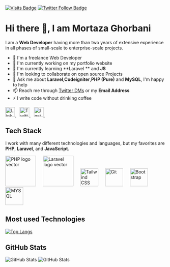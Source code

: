 [![Visits Badge](https://badges.pufler.dev/visits/hassibmoddasser/hassibmoddasser?color=2D9CDB&style=for-the-badge)](https://github.com/GhorbaniMorteza)
[![Twitter Follow Badge](https://img.shields.io/twitter/follow/hassibmoddasser?color=2D9CDB&logo=twitter&style=for-the-badge)](https://twitter.com/M_Ghorbani_)
# Hi there 👋, I am Mortaza Ghorbani 

I am a **Web Developer**  having more than two years of extensive experience in all phases of small-scale to enterprise-scale projects.


- 🏢  I'm a freelance Web Developer 
- 🔭 I'm currently working on my portfolio website
- 🌱 I'm currently learning **Laravel ** and **JS**
- 👯 I'm looking to collaborate on open source Projects
- 💬 Ask me about **Laravel**,**Codeigniter**,**PHP (Pure)** and **MySQL**, I'm happy to help
- 📫 Reach me through [Twitter DMs](https://twitter.com/hassibmoddasser) or my **Email Address**
- ⚡ I write code without drinking coffee


<a href="https://www.linkedin.com/in/mortaza-ghorbani-bab761143">
  <img src="https://cdn.worldvectorlogo.com/logos/linkedin-icon-2.svg" title="LinkedIn" alt="Linkedin Account" width="30" />
</a> &ensp;
<a href="https://twitter.com/M_Ghorbani_">
  <img src="https://cdn.worldvectorlogo.com/logos/twitter-3.svg" title="Twitter" alt="Twitter Account" width="30" />
</a> &ensp;
<a href="https://www.instagram.com/mrtz.gh">
  <img src="https://cdn.worldvectorlogo.com/logos/instagram-5.svg" title="Instagram" alt="Instagram Account" width="30" />
</a> &ensp;

<br>

## Tech Stack
 
I work with many different technologies and languages, but my favorites are **PHP**, **Laravel**, and **JavaScript**.


<img  src="https://cdn.worldvectorlogo.com/logos/php-1.svg" alt="PHP logo vector" width="96" /> &emsp;
<img class="larger" src="https://cdn.worldvectorlogo.com/logos/laravel-1.svg" alt="Laravel logo vector" width="96" /> &emsp;
<img src="https://cdn.worldvectorlogo.com/logos/logo-javascript.svg" title="JS" alt="Tailwind CSS Logo" width="56" /> &emsp;
<img src="https://cdn.worldvectorlogo.com/logos/git-icon.svg" title="Git" alt="Git" width="56" /> &emsp;
<img src="https://cdn.worldvectorlogo.com/logos/bootstrap-5-1.svg" title="Bootstrap" alt="Bootstrap" width="56" /> &emsp;
<img src="https://cdn.worldvectorlogo.com/logos/mysql-6.svg" title="MYSQL" alt="MYSQL" width="56" /> &emsp;


## Most used Technologies 
 
[![Top Langs](https://github-readme-stats.vercel.app/api/top-langs/?username=timorshahtahib&layout=compact&theme=tokyonight)](https://github.com/anuraghazra/github-readme-stats)
## GitHub Stats

<img src="https://github-readme-stats.vercel.app/api?username=timorshahtahib&show_icons=true&theme=dracula" alt="GitHub Stats" />
<img src="https://github-readme-streak-stats.herokuapp.com?user=timorshahtahib&theme=dracula&date_format=M%20j%5B%2C%20Y%5D" alt="GitHub Stats" />
